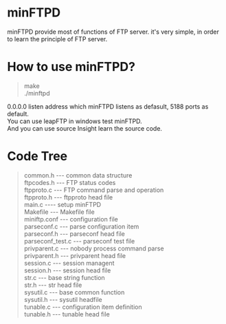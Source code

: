 # minFTPD
minFTPD provide most of functions of FTP server. it's very simple, in order to learn the principle of FTP server.

# How to use minFTPD?
> make<br/>
> ./minftpd

0.0.0.0 listen address which minFTPD listens as defasult, 5188 ports as default.<br/>
You can use leapFTP in windows test minFTPD.<br/>
And you can use source Insight learn the source code.<br/>

# Code Tree
> common.h --- common data structure<br/>
> ftpcodes.h --- FTP status codes<br/>
> ftpproto.c --- FTP command parse and operation<br/>
> ftpproto.h --- ftpproto head file<br/>
> main.c ---- setup minFTPD<br/>
> Makefile --- Makefile file<br/>
> miniftp.conf --- configuration file<br/>
> parseconf.c --- parse configuration item<br/>
> parseconf.h --- parseconf head file<br/>
> parseconf_test.c --- parseconf test file<br/>
> privparent.c --- nobody process command parse<br/>
> privparent.h --- privparent head file<br/>
> session.c --- session managent<br/>
> session.h --- session head file<br/>
> str.c --- base string function<br/>
> str.h --- str head file<br/>
> sysutil.c --- base common function<br/>
> sysutil.h --- sysutil headfile<br/>
> tunable.c --- configuration item definition<br/>
> tunable.h --- tunable head file<br/>
